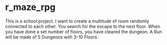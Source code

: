 # r_maze_rpg

This is a school project. I want to create a multitude of room randomly connected to each other. You search for the escape to the next floor. When you have done a set number of floors, you have cleared the dungeon. A Run will be made of 5 Dungeons with 3-10 Floors.